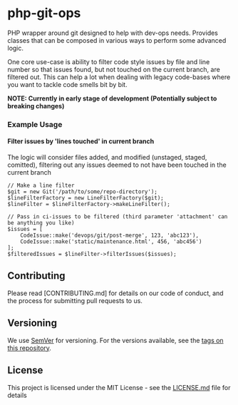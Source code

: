 # php-git-ops
PHP wrapper around git designed to help with dev-ops needs. Provides classes that can be 
composed in various ways to perform some advanced logic. 

One core use-case is ability to filter code style issues by file and line number so that 
issues found, but not touched on the current branch, are filtered out. This can help a lot 
when dealing with legacy code-bases where you want to tackle code smells bit by bit. 

**NOTE: Currently in early stage of development (Potentially subject to breaking changes)**

### Example Usage

#### Filter issues by 'lines touched' in current branch 

The logic will consider files added, and modified (unstaged, staged, comitted), 
filtering out any issues deemed to not have been touched in the current branch

```
// Make a line filter
$git = new Git('/path/to/some/repo-directory');
$lineFilterFactory = new LineFilterFactory($git);
$lineFilter = $lineFilterFactory->makeLineFilter();

// Pass in ci-issues to be filtered (third parameter 'attachment' can be anything you like)
$issues = [
    CodeIssue::make('devops/git/post-merge', 123, 'abc123'),
    CodeIssue::make('static/maintenance.html', 456, 'abc456')
];
$filteredIssues = $lineFilter->filterIssues($issues);
```

## Contributing

Please read [CONTRIBUTING.md] for details on our code of conduct, and the process for submitting pull requests to us.

## Versioning

We use [SemVer](http://semver.org/) for versioning. For the versions available, see the [tags on this repository](https://github.com/your/project/tags). 

## License

This project is licensed under the MIT License - see the [LICENSE.md](LICENSE.md) file for details
